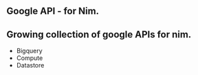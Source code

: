 ## Google API - for Nim.

## Growing collection of google APIs for nim.

* Bigquery
* Compute
* Datastore